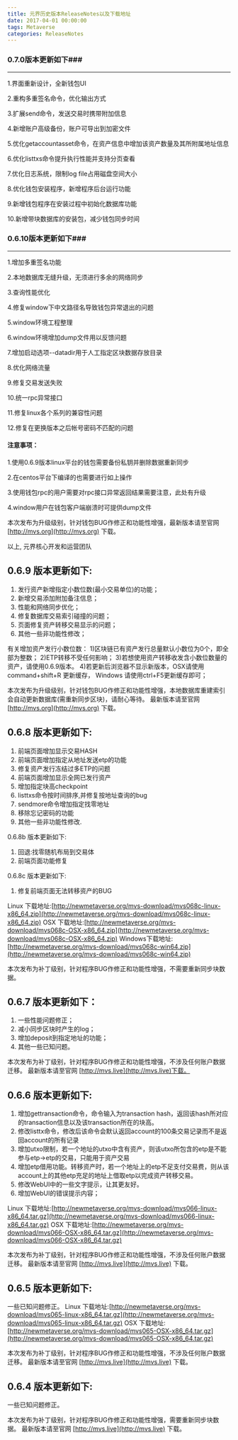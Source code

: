 ```yaml
---
title: 元界历史版本ReleaseNotes以及下载地址
date: 2017-04-01 00:00:00
tags: Metaverse
categories: ReleaseNotes
---
```

### 0.7.0版本更新如下###
- - -

1.界面重新设计，全新钱包UI

2.重构多重签名命令，优化输出方式 

3.扩展send命令，发送交易时携带附加信息

4.新增账户高级备份，账户可导出到加密文件

5.优化getaccountasset命令，在资产信息中增加该资产数量及其所附属地址信息

6.优化listtxs命令提升执行性能并支持分页查看

7.优化日志系统，限制log file占用磁盘空间大小

8.优化钱包安装程序，新增程序后台运行功能

9.新增钱包程序在安装过程中初始化数据库功能

10.新增带块数据库的安装包，减少钱包同步时间





### 0.6.10版本更新如下###
- - -

1.增加多重签名功能

2.本地数据库无缝升级，无须进行多余的网络同步

3.查询性能优化

4.修复window下中文路径名导致钱包异常退出的问题

5.window环境工程整理

6.window环境增加dump文件用以反馈问题

7.增加启动选项--datadir用于人工指定区块数据存放目录

8.优化网络流量

9.修复交易发送失败

10.统一rpc异常接口

11.修复linux各个系列的兼容性问题

12.修复在更换版本之后帐号密码不匹配的问题

#### 注意事项：

1.使用0.6.9版本linux平台的钱包需要备份私钥并删除数据重新同步

2.在centos平台下编译的也需要进行如上操作

3.使用钱包rpc的用户需要对rpc接口异常返回结果需要注意，此处有升级

4.window用户在钱包客户端崩溃时可提供dump文件



本次发布为升级级别，针对钱包BUG作修正和功能性增强，最新版本请至官网 [http://mvs.org](http://mvs.org) 下载。

以上,
元界核心开发和运营团队


0.6.9 版本更新如下: 
-------------
1. 发行资产新增指定小数位数(最小交易单位)的功能；
1. 新增交易添加附加备注信息；
2. 性能和网络同步优化；
3. 修复数据库交易索引碰撞的问题；
4. 页面修复资产转移交易显示的问题；
5. 其他一些非功能性修改；

有关增加资产发行小数位数：
1)区块链已有资产发行总量默认小数位为0个，即全部为整数；
2)ETP转移不受任何影响；
3)若想使用资产转移收发含小数位数量的资产，请使用0.6.9版本。
4)若更新后浏览器不显示新版本，OSX请使用command+shift+R 更新缓存， Windows 请使用ctrl+F5更新缓存即可；


本次发布为升级级别，针对钱包BUG作修正和功能性增强，本地数据库重建索引会自动更新数据库(需重新同步区块)，请耐心等待。
最新版本请至官网 [http://mvs.org](http://mvs.org) 下载。

0.6.8 版本更新如下: 
-------------
1. 前端页面增加显示交易HASH
9. 前端页面增加指定从地址发送etp的功能
2. 修复资产发行冻结过多ETP的问题
3. 前端页面增加显示全网已发行资产
6. 增加指定块高checkpoint
7. listtxs命令按时间排序,并修复按地址查询的bug
8. sendmore命令增加指定找零地址
10. 移除忘记密码的功能
11. 其他一些非功能性修改.

0.6.8b 版本更新如下: 
1. 回退:找零随机布局到交易体
9. 前端页面功能修复

0.6.8c 版本更新如下: 
1. 修复前端页面无法转移资产的BUG

Linux 下载地址:[http://newmetaverse.org/mvs-download/mvs068c-linux-x86_64.zip](http://newmetaverse.org/mvs-download/mvs068c-linux-x86_64.zip)
OSX   下载地址:[http://newmetaverse.org/mvs-download/mvs068c-OSX-x86_64.zip](http://newmetaverse.org/mvs-download/mvs068c-OSX-x86_64.zip)
Windows下载地址:[http://newmetaverse.org/mvs-download/mvs068c-win64.zip](http://newmetaverse.org/mvs-download/mvs068c-win64.zip)

本次发布为补丁级别，针对程序BUG作修正和功能性增强，不需要重新同步块数据。


0.6.7 版本更新如下：
----------------
1. 一些性能问题修正；
2. 减小同步区块时产生的log；
3. 增加deposit到指定地址的功能；
4. 其他一些已知问题。

本次发布为补丁级别，针对程序BUG作修正和功能性增强，不涉及任何账户数据迁移。
最新版本请至官网 [http://mvs.live](http://mvs.live)下载。


0.6.6 版本更新如下:
------------------
1. 增加gettransaction命令，命令输入为transaction hash，返回该hash所对应的transaction信息以及该transaction所在的块高。
2. 修改listtx命令，修改后该命令会默认返回account的100条交易记录而不是返回account的所有记录
3. 增加utxo限制，若一个地址的utxo中含有资产，则该utxo所包含的etp是不能参与etp->etp的交易，只能用于资产交易
4. 增加etp借用功能。转移资产时，若一个地址上的etp不足支付交易费，则从该account上的其他etp充足的地址上借取etp以完成资产转移交易。
5. 修改WebUI中的一些文字提示，让其更友好。
6. 增加WebUI的错误提示内容；

Linux 下载地址:[http://newmetaverse.org/mvs-download/mvs066-linux-x86_64.tar.gz](http://newmetaverse.org/mvs-download/mvs066-linux-x86_64.tar.gz)
OSX   下载地址:[http://newmetaverse.org/mvs-download/mvs066-OSX-x86_64.tar.gz](http://newmetaverse.org/mvs-download/mvs066-OSX-x86_64.tar.gz)

本次发布为补丁级别，针对程序BUG作修正和功能性增强，不涉及任何账户数据迁移。
最新版本请至官网 [http://mvs.live](http://mvs.live) 下载。


0.6.5 版本更新如下:
------------------
一些已知问题修正。
Linux 下载地址:[http://newmetaverse.org/mvs-download/mvs065-linux-x86_64.tar.gz](http://newmetaverse.org/mvs-download/mvs065-linux-x86_64.tar.gz)
OSX   下载地址:[http://newmetaverse.org/mvs-download/mvs065-OSX-x86_64.tar.gz](http://newmetaverse.org/mvs-download/mvs065-OSX-x86_64.tar.gz)

本次发布为补丁级别，针对程序BUG作修正和功能性增强，不涉及任何账户数据迁移。
最新版本请至官网 [http://mvs.live](http://mvs.live) 下载。


0.6.4 版本更新如下:
------------------
一些已知问题修正。

本次发布为补丁级别，针对程序BUG作修正和功能性增强，需要重新同步块数据。
最新版本请至官网 [http://mvs.live](http://mvs.live) 下载。

